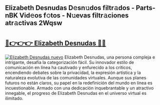 ## Elizabeth Desnudas D𝚎sn𝚞dos filtr𝚊dos - Parts-nBK Vid𝚎os f𝚘tos - N𝚞evas filtr𝚊ciones atr𝚊ctivas 2Wqsw

# <h2><a href="http://mb6l88.tromn.icu/?c=Elizabeth+Desnudas">🔗👉👉👉 Elizabeth Desnudas 🔗🔗</a></h2>

[![Elizabeth Desnudas nuevo](https://i.imgur.com/pEAQMta.gif)](http://mb6l88.tromn.icu/?c=Elizabeth+Desnudas)
Elizabeth Desnudas, una persona compleja e intrigante, desafía la categorización fácil. Su innovador estilo de comunicación en línea ha cautivado y enfurecido a los críticos, encendiendo debates sobre la privacidad, la expresión artística y la naturaleza evolutiva de las comunidades virtuales. Aunque sus planes futuros no están claros, su papel en la redefinición del mundo en línea es incuestionable. Armado con una dedicación inquebrantable y un atractivo innegable, el progreso de Elizabeth Desnudas en el universo virtual es ilimitado.
